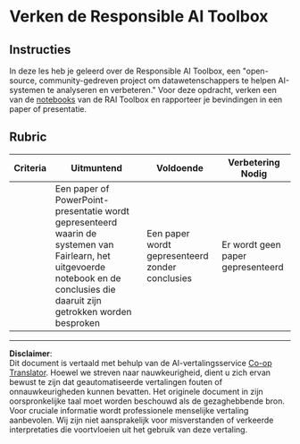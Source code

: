 <!--
CO_OP_TRANSLATOR_METADATA:
{
  "original_hash": "dbda60e7b1fe5f18974e7858eff0004e",
  "translation_date": "2025-09-05T19:34:08+00:00",
  "source_file": "1-Introduction/3-fairness/assignment.md",
  "language_code": "nl"
}
-->
# Verken de Responsible AI Toolbox

## Instructies

In deze les heb je geleerd over de Responsible AI Toolbox, een "open-source, community-gedreven project om datawetenschappers te helpen AI-systemen te analyseren en verbeteren." Voor deze opdracht, verken een van de [notebooks](https://github.com/microsoft/responsible-ai-toolbox/blob/main/notebooks/responsibleaidashboard/getting-started.ipynb) van de RAI Toolbox en rapporteer je bevindingen in een paper of presentatie.

## Rubric

| Criteria | Uitmuntend | Voldoende | Verbetering Nodig |
| -------- | ---------- | --------- | ----------------- |
|          | Een paper of PowerPoint-presentatie wordt gepresenteerd waarin de systemen van Fairlearn, het uitgevoerde notebook en de conclusies die daaruit zijn getrokken worden besproken | Een paper wordt gepresenteerd zonder conclusies | Er wordt geen paper gepresenteerd |

---

**Disclaimer**:  
Dit document is vertaald met behulp van de AI-vertalingsservice [Co-op Translator](https://github.com/Azure/co-op-translator). Hoewel we streven naar nauwkeurigheid, dient u zich ervan bewust te zijn dat geautomatiseerde vertalingen fouten of onnauwkeurigheden kunnen bevatten. Het originele document in zijn oorspronkelijke taal moet worden beschouwd als de gezaghebbende bron. Voor cruciale informatie wordt professionele menselijke vertaling aanbevolen. Wij zijn niet aansprakelijk voor misverstanden of verkeerde interpretaties die voortvloeien uit het gebruik van deze vertaling.
